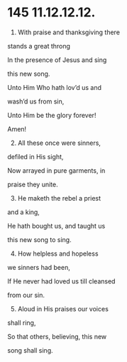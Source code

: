 # 145 11.12.12.12.

1.  With praise and thanksgiving there

stands a great throng

In the presence of Jesus and sing

this new song.

Unto Him Who hath lov’d us and

wash’d us from sin,

Unto Him be the glory forever!

Amen!

2.  All these once were sinners,

defiled in His sight,

Now arrayed in pure garments, in

praise they unite.

3.  He maketh the rebel a priest

and a king,

He hath bought us, and taught us

this new song to sing.

4.  How helpless and hopeless

we sinners had been,

If He never had loved us till cleansed

from our sin.

5.  Aloud in His praises our voices

shall ring,

So that others, believing, this new

song shall sing.

